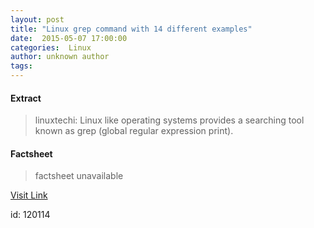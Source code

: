 ```yaml
---
layout: post
title: "Linux grep command with 14 different examples"
date:  2015-05-07 17:00:00 
categories:  Linux       
author: unknown author
tags:                                                                                                                                                                                                                                                                                                                                                                                                                                                                                                                                                                                                                                                                                                                                                                                                 
---
```



#### Extract
>linuxtechi: Linux like operating systems provides a searching tool known as grep (global regular expression print).

#### Factsheet
>factsheet unavailable

[Visit Link](http://www.linuxtoday.com/developer/linux-grep-command-with-14-different-examples-150504204507.html)

id:  120114 
